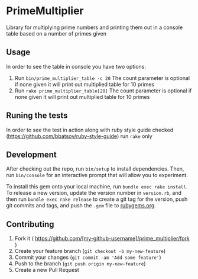 # PrimeMultiplier

Library for multiplying prime numbers and printing them out in a console table based on a number of primes given

## Usage

In order to see the table in console you have two options:

1. Run `bin/prime_multiplier_table -c 20` The count parameter is optional if none given it will print out multiplied table for 10 primes
2. Run `rake prime_multiplier_table[20]` The count parameter is optional if none given it will print out multiplied table for 10 primes

## Runing the tests

In order to see the test in action along with ruby style guide checked (https://github.com/bbatsov/ruby-style-guide) run `rake` only

## Development

After checking out the repo, run `bin/setup` to install dependencies. Then, run `bin/console` for an interactive prompt that will allow you to experiment. 

To install this gem onto your local machine, run `bundle exec rake install`. To release a new version, update the version number in `version.rb`, and then run `bundle exec rake release` to create a git tag for the version, push git commits and tags, and push the `.gem` file to [rubygems.org](https://rubygems.org).

## Contributing

1. Fork it ( https://github.com/[my-github-username]/prime_multiplier/fork )
2. Create your feature branch (`git checkout -b my-new-feature`)
3. Commit your changes (`git commit -am 'Add some feature'`)
4. Push to the branch (`git push origin my-new-feature`)
5. Create a new Pull Request
